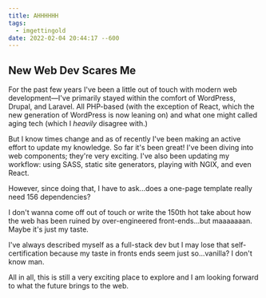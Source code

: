 ```yaml
---
title: AHHHHHH
tags:
  - imgettingold
date: 2022-02-04 20:44:17 --600
---
```

## New Web Dev Scares Me

For the past few years I've been a little out of touch with modern web development—I've primarily stayed within the comfort of WordPress, Drupal, and Laravel.  All PHP-based (with the exception of React, which the new generation of WordPress is now leaning on) and what one might called aging tech (which I *heavily* disagree with.)

But I know times change and as of recently I've been making an active effort to update my knowledge. So far it's been great! I've been diving into web components; they're very exciting. I've also been updating my workflow: using SASS, static site generators, playing with NGIX, and even React.

However, since doing that, I have to ask...does a one-page template really need 156 dependencies?  

I don't wanna come off out of touch or write the 150th hot take about how the web has been ruined by over-engineered front-ends...but maaaaaaan. Maybe it's just my taste. 

I've always described myself as a full-stack dev but I may lose that self-certification because my taste in fronts ends seem just so...vanilla? I don't know man.

All in all, this is still a very exciting place to explore and I am looking forward to what the future brings to the web.
